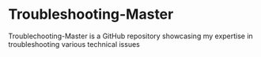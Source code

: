 # Troubleshooting-Master
Troublechooting-Master is a GitHub repository showcasing my expertise in troubleshooting various technical issues
